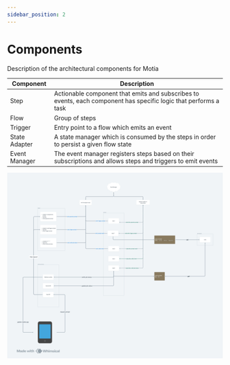 ```yaml
---
sidebar_position: 2
---
```


# Components

Description of the architectural components for Motia

| **Component** | **Description**                                                                                                  |
| ------------- | ---------------------------------------------------------------------------------------------------------------- |
| Step          | Actionable component that emits and subscribes to events, each component has specific logic that performs a task |
| Flow          | Group of steps                                                                                                   |
| Trigger       | Entry point to a flow which emits an event                                                                       |
| State Adapter | A state manager which is consumed by the steps in order to persist a given flow state                            |
| Event Manager | The event manager registers steps based on their subscriptions and allows steps and triggers to emit events      |

![Architecture Components](./img/arch-diagram.png)
